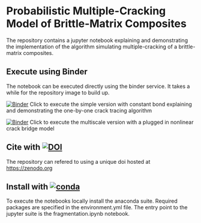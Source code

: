 # Probabilistic Multiple-Cracking Model of Brittle-Matrix Composites

The repository contains a jupyter notebook explaining and demonstrating 
the implementation of the algorithm simulating multiple-cracking 
of a brittle-matrix composites.

## Execute using Binder
The notebook can be executed directly
using the binder service. It takes a while for the repository image to build up.

[![Binder](https://mybinder.org/badge.svg)](https://mybinder.org/v2/gh/bmcs-group/bmcs_fragmentation.git/master?urlpath=%2Fapps%2Ffragmentation.ipynb) Click to execute the simple version with constant bond explaining and demonstrating the one-by-one crack tracing algorithm

[![Binder](https://mybinder.org/badge.svg)](https://mybinder.org/v2/gh/bmcs-group/bmcs_fragmentation.git/master?urlpath=%2Fapps%2Fpmcm.ipynb) Click to execute the multiscale version with a plugged in nonlinear crack bridge model 

## Cite with [![DOI](https://zenodo.org/badge/265839531.svg)](https://zenodo.org/badge/latestdoi/265839531)
The repository can refered to using a unique doi hosted at https://zenodo.org 

## Install with [![conda](https://anaconda.org/anaconda/spyder/badges/installer/conda.svg)](https://www.anaconda.com)
To execute the notebooks locally install the anaconda suite. Required packages
are specified in the environment.yml file. The entry point to the jupyter suite 
is the fragmentation.ipynb notebook.
